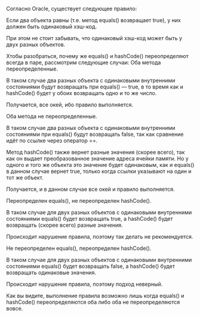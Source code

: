 Согласно Oracle, существует следующее правило:

Если два объекта равны (т.е. метод equals() возвращает true), у них должен быть одинаковый хэш-код.

При этом не стоит забывать, что одинаковый хэш-код может быть у двух разных объектов.

Xтобы разобраться, почему же equals() и hashCode() переопределяют всегда в паре, рассмотрим следующие случаи:
Оба метода переопределенные.

В таком случае два разных объекта с одинаковыми внутренними состояниями будут возвращать при equals() — true, в то время как и hashCode() будет у обоих возвращать одно и то же число.

Получается, все окей, ибо правило выполняется.

Оба метода не переопределенные.

В таком случае два разных объекта с одинаковыми внутренними состояниями при equals() будут возвращать false, так как сравнение идёт по ссылке через оператор ==.

Метод hashCode() также вернет разные значения (скорее всего), так как он выдает преобразованное значение адреса ячейки памяти. Но у одного и того же объекта это значение будет одинаковым, как и equals() в данном случае вернет true, только когда ссылки указывают на один и тот же объект.

Получается, и в данном случае все окей и правило выполняется.

Переопределен equals(), не переопределен hashCode().

В таком случае для двух разных объектов с одинаковыми внутренними состояниями equals() будет возвращать true, а hashCode() будет возвращать (скорее всего) разные значения.

Происходит нарушение правила, поэтому так делать не рекомендуется.

Не переопределен equals(), переопределен hashCode().

В таком случае для двух разных объектов с одинаковыми внутренними состояниями equals() будет возвращать false, а hashCode() будет возвращать одинаковые значения.

Происходит нарушение правила, поэтому подход неверный.

Как вы видите, выполнение правила возможно лишь когда equals() и hashCode() переопределяются оба либо оба не переопределяются вовсе.